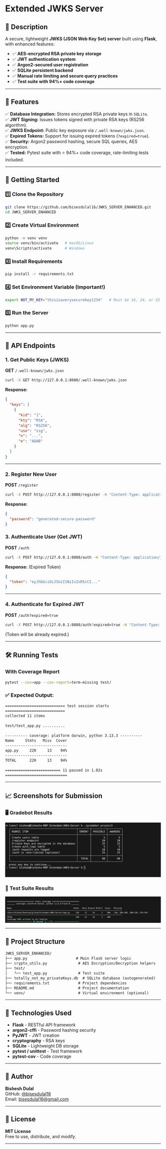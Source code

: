 # **Extended JWKS Server**

## **📖 Description**
A secure, lightweight **JWKS (JSON Web Key Set) server** built using **Flask**, with enhanced features:
- ✅ **AES-encrypted RSA private key storage**
- ✅ **JWT authentication system**
- ✅ **Argon2-secured user registration**
- ✅ **SQLite persistent backend**
- ✅ **Manual rate limiting and secure query practices**
- ✅ **Test suite with 94%+ code coverage**

---

## **📌 Features**
✅ **Database Integration:** Stores encrypted RSA private keys in `SQLite`.  
✅ **JWT Signing:** Issues tokens signed with private RSA keys (RS256 algorithm).  
✅ **JWKS Endpoint:** Public key exposure via `/.well-known/jwks.json`.  
✅ **Expired Tokens:** Support for issuing expired tokens (`?expired=true`).  
✅ **Security:** Argon2 password hashing, secure SQL queries, AES encryption.  
✅ **Tested:** Pytest suite with ⭐ 94%+ code coverage, rate-limiting tests included.

---

## **🚀 Getting Started**

### **1️⃣ Clone the Repository**
```bash
git clone https://github.com/bisesdulal16/JWKS_SERVER_ENHANCED.git
cd JWKS_SERVER_ENHANCED
```

### **2️⃣ Create Virtual Environment**
```bash
python -m venv venv
source venv/bin/activate   # macOS/Linux
venv\Scripts\activate      # Windows
```

### **3️⃣ Install Requirements**
```bash
pip install -r requirements.txt
```
### **4️⃣ Set Environment Variable (Important!)**
```bash
export NOT_MY_KEY="thisisaverysecurekey1234"   # Must be 16, 24, or 32 bytes
```


### **5️⃣  Run the Server**
```bash
python app.py
```

---

## **📌 API Endpoints**

### **1. Get Public Keys (JWKS)**
**GET** `/.well-known/jwks.json`
```bash
curl -X GET http://127.0.0.1:8080/.well-known/jwks.json
```

**Response:**
```json
{
  "keys": [
    {
      "kid": "1",
      "kty": "RSA",
      "alg": "RS256",
      "use": "sig",
      "n": "...",
      "e": "AQAB"
    }
  ]
}
```

---

### **2. Register New User**
**POST** `/register`
```bash
curl -X POST http://127.0.0.1:8080/register -H "Content-Type: application/json" -d '{"username": "newuser", "email": "newuser@example.com"}'
```
**Response:**
```json
{
  "password": "generated-secure-password"
}
```

### **3. Authenticate User (Get JWT)**
**POST** `/auth`
```bash
curl -X POST http://127.0.0.1:8080/auth -H "Content-Type: application/json" -d '{"username": "newuser", "password": "generated-secure-password"}'
```
**Response:** (Expired Token)
```json
{
  "token": "eyJhbGciOiJSUzI1NiIsInR5cCI..."
}
```

---

### **4. Authenticate for Expired JWT**
**POST** `/auth?expired=true`
```bash
curl -X POST http://127.0.0.1:8080/auth?expired=true -H "Content-Type: application/json" -d '{"username": "newuser", "password": "generated-secure-password"}'
```
(Token will be already expired.)

---

## **🛠️ Running Tests**

### **With Coverage Report**
```bash
pytest --cov=app --cov-report=term-missing test/
```

### ✅ Expected Output:
```
=========================== test session starts ===========================
collected 11 items

test/test_app.py ..........

---------- coverage: platform darwin, python 3.13.3 ----------
Name     Stmts   Miss  Cover
----------------------------
app.py     220     13    94%
----------------------------
TOTAL      220     13    94%

========================= 11 passed in 1.02s ============================
```

---

## **📈 Screenshots for Submission**

### 🖥️ Gradebot Results
![Gradebot Output](BlackBox_Test.png)

### 📃 Test Suite Results
![Test Suite Results](Test_Suite.png)

---

## **📂 Project Structure**
```
JWKS_SERVER_ENHANCED/
├── app.py                      # Main Flask server logic
├── crypto_utils.py              # AES Encryption/Decryption helpers
├── test/
│   └── test_app.py              # Test suite
├── totally_not_my_privateKeys.db  # SQLite database (autogenerated)
├── requirements.txt             # Project dependencies
├── README.md                    # Project documentation
└── venv/                        # Virtual environment (optional)
```

---

## **📄 Technologies Used**
- **Flask** - RESTful API framework  
- **argon2-cffi** - Password hashing security
- **PyJWT** - JWT creation  
- **cryptography** - RSA keys  
- **SQLite** - Lightweight DB storage  
- **pytest / unittest** - Test framework  
- **pytest-cov** - Code coverage  

---

## **📅 Author**
**Bishesh Dulal**  
GitHub: [@bisesdulal16](https://github.com/bisesdulal16)  
Email: [bisesdulal16@gmail.com](mailto:bisesdulal16@gmail.com)

---

## **📃 License**
**MIT License**  
Free to use, distribute, and modify.

---

